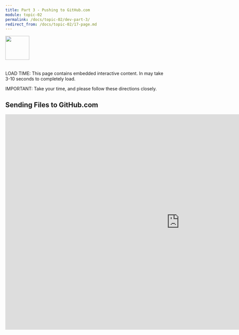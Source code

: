 ```yaml
---
title: Part 3 - Pushing to GitHub.com
module: topic-02
permalink: /docs/topic-02/dev-part-3/
redirect_from: /docs/topic-02/17-page.md
---
```


<img src="./../../../img/arrow-divider.svg" style="width: 75px; border: none; margin: 0px 0 20px 0" />

<span class="label label-warning">LOAD TIME:</span> This page contains embedded interactive content. In may take 3-10 seconds to completely load.

<span class="label label-danger">IMPORTANT:</span> Take your time, and please follow these directions closely.

## Sending Files to GitHub.com

<iframe src="https://h5p.org/h5p/embed/176969" width="1090" height="676" frameborder="0" allowfullscreen="allowfullscreen"></iframe><script src="https://h5p.org/sites/all/modules/h5p/library/js/h5p-resizer.js" charset="UTF-8"></script>
